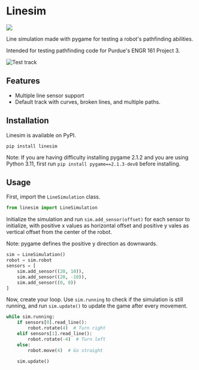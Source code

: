 # Linesim
![](https://img.shields.io/github/actions/workflow/status/meme8383/linesim/pylint.yml)

Line simulation made with pygame for testing a robot's pathfinding abilities.

Intended for testing pathfinding code for Purdue's ENGR 161 Project 3.

![Test track](https://raw.githubusercontent.com/meme8383/linesim/main/linesim/assets/background.png)

## Features
- Multiple line sensor support
- Default track with curves, broken lines, and multiple paths.

## Installation

Linesim is available on PyPI.

```
pip install linesim
```

Note: If you are having difficulty installing pygame 2.1.2 and you are using Python 3.11, first run `pip install pygame==2.1.3-dev8` before installing.
## Usage
First, import the `LineSimulation` class.

```py
from linesim import LineSimulation
```
Initialize the simulation and run `sim.add_sensor(offset)` for each sensor to initialize, with positive x values as horizontal offset and positive y vales as vertical offset from the center of the robot.

Note: pygame defines the positive y direction as downwards.
```py
sim = LineSimulation()
robot = sim.robot
sensors = [
    sim.add_sensor((20, 10)),
    sim.add_sensor((20, -10)),
    sim.add_sensor((0, 0))
]
```
Now, create your loop. Use `sim.running` to check if the simulation is still running, and run `sim.update()` to update the game after every movement.
```py
while sim.running:
    if sensors[0].read_line():
        robot.rotate(4)  # Turn right
    elif sensors[1].read_line():
        robot.rotate(-4)  # Turn left
    else:
        robot.move(4)  # Go straight

    sim.update()
```


